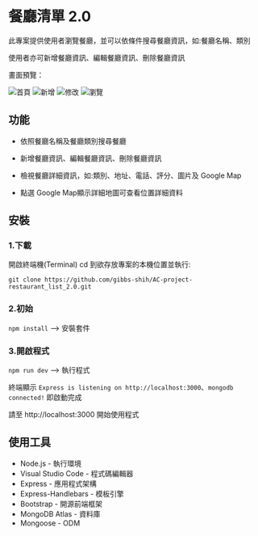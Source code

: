 # 餐廳清單 2.0

此專案提供使用者瀏覽餐廳，並可以依條件搜尋餐廳資訊，如:餐廳名稱、類別

使用者亦可新增餐廳資訊、編輯餐廳資訊、刪除餐廳資訊

畫面預覽：

![首頁](https://user-images.githubusercontent.com/73210852/236931338-2d1ead2f-0bc8-4c42-a56d-7610a23ae279.png)
![新增](https://user-images.githubusercontent.com/73210852/236931772-57da8e3b-f4eb-4ffb-b430-5e1be52b6271.png)
![修改](https://user-images.githubusercontent.com/73210852/236931826-d4e0476b-c75e-46a9-9bca-c707402e9dab.png)
![瀏覽](https://user-images.githubusercontent.com/73210852/236931881-ed208076-4f07-4682-b1a2-a994562ac89d.png)

## 功能

- 依照餐廳名稱及餐廳類別搜尋餐廳

- 新增餐廳資訊、編輯餐廳資訊、刪除餐廳資訊

- 檢視餐廳詳細資訊，如:類別、地址、電話、評分、圖片及 Google Map

- 點選 Google Map顯示詳細地圖可查看位置詳細資料


## 安裝

### 1.下載

開啟終端機(Terminal) cd 到欲存放專案的本機位置並執行:

`git clone https://github.com/gibbs-shih/AC-project-restaurant_list_2.0.git`

### 2.初始

`npm install`  --> 安裝套件

### 3.開啟程式

`npm run dev`  --> 執行程式

終端顯示 `Express is listening on http://localhost:3000`、`mongodb connected!` 即啟動完成

請至 http://localhost:3000 開始使用程式


## 使用工具
- Node.js - 執行環境
- Visual Studio Code - 程式碼編輯器
- Express - 應用程式架構
- Express-Handlebars - 模板引擎
- Bootstrap - 開源前端框架
- MongoDB Atlas - 資料庫 
- Mongoose - ODM

